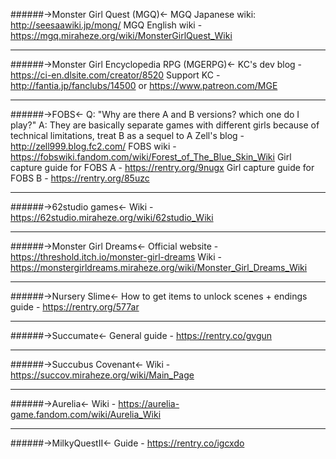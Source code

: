 ######->Monster Girl Quest (MGQ)<-
MGQ Japanese wiki: http://seesaawiki.jp/mong/
MGQ English wiki - https://mgq.miraheze.org/wiki/MonsterGirlQuest_Wiki
 *** 
######->Monster Girl Encyclopedia RPG (MGERPG)<-
KC's dev blog - https://ci-en.dlsite.com/creator/8520
Support KC - http://fantia.jp/fanclubs/14500 or https://www.patreon.com/MGE
 ***
######->FOBS<-
Q: "Why are there A and B versions? which one do I play?"
A: They are basically separate games with different girls because of technical limitations, treat B as a sequel to A
Zell's blog - http://zell999.blog.fc2.com/
FOBS wiki - https://fobswiki.fandom.com/wiki/Forest_of_The_Blue_Skin_Wiki
Girl capture guide for FOBS A - https://rentry.org/9nugx
Girl capture guide for FOBS B - https://rentry.org/85uzc
***
######->62studio games<-
Wiki - https://62studio.miraheze.org/wiki/62studio_Wiki
***
######->Monster Girl Dreams<-
Official website - https://threshold.itch.io/monster-girl-dreams
Wiki - https://monstergirldreams.miraheze.org/wiki/Monster_Girl_Dreams_Wiki
***
######->Nursery Slime<-
How to get items to unlock scenes + endings guide - https://rentry.org/577ar
***
######->Succumate<-
General guide - https://rentry.co/gvgun
***
######->Succubus Covenant<-
Wiki - https://succov.miraheze.org/wiki/Main_Page
***
######->Aurelia<-
Wiki - https://aurelia-game.fandom.com/wiki/Aurelia_Wiki
***
######->MilkyQuestII<-
Guide - https://rentry.co/igcxdo